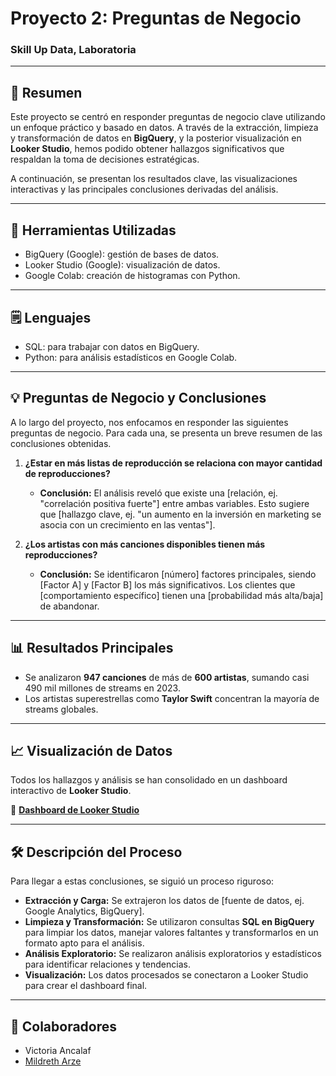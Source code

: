 # Proyecto 2: Preguntas de Negocio
### Skill Up Data, Laboratoria

---

## 🎯 Resumen

Este proyecto se centró en responder preguntas de negocio clave utilizando un enfoque práctico y basado en datos. A través de la extracción, limpieza y transformación de datos en **BigQuery**, y la posterior visualización en **Looker Studio**, hemos podido obtener hallazgos significativos que respaldan la toma de decisiones estratégicas.

A continuación, se presentan los resultados clave, las visualizaciones interactivas y las principales conclusiones derivadas del análisis.

---

## 🔧 Herramientas Utilizadas

* BigQuery (Google): gestión de bases de datos.
* Looker Studio (Google): visualización de datos.
* Google Colab:  creación de histogramas con Python.

---

## 🗒️ Lenguajes

* SQL: para trabajar con datos en BigQuery.
* Python: para análisis estadísticos en Google Colab.

---

## 💡 Preguntas de Negocio y Conclusiones

A lo largo del proyecto, nos enfocamos en responder las siguientes preguntas de negocio. Para cada una, se presenta un breve resumen de las conclusiones obtenidas.

1.  **¿Estar en más listas de reproducción se relaciona con mayor cantidad de reproducciones?**
    * **Conclusión:** El análisis reveló que existe una [relación, ej. "correlación positiva fuerte"] entre ambas variables. Esto sugiere que [hallazgo clave, ej. "un aumento en la inversión en marketing se asocia con un crecimiento en las ventas"].

2.  **¿Los artistas con más canciones disponibles tienen más reproducciones?**
    * **Conclusión:** Se identificaron [número] factores principales, siendo [Factor A] y [Factor B] los más significativos. Los clientes que [comportamiento específico] tienen una [probabilidad más alta/baja] de abandonar.

---

## 📊 Resultados Principales
* Se analizaron **947 canciones** de más de **600 artistas**, sumando casi 490 mil millones de streams en 2023.
* Los artistas superestrellas como **Taylor Swift** concentran la mayoría de streams globales.

---

## 📈 Visualización de Datos

Todos los hallazgos y análisis se han consolidado en un dashboard interactivo de **Looker Studio**.

🔗 **[Dashboard de Looker Studio](LINK_A_TU_DASHBOARD)**

---

## 🛠️ Descripción del Proceso

Para llegar a estas conclusiones, se siguió un proceso riguroso:

* **Extracción y Carga:** Se extrajeron los datos de [fuente de datos, ej. Google Analytics, BigQuery].
* **Limpieza y Transformación:** Se utilizaron consultas **SQL en BigQuery** para limpiar los datos, manejar valores faltantes y transformarlos en un formato apto para el análisis.
* **Análisis Exploratorio:** Se realizaron análisis exploratorios y estadísticos para identificar relaciones y tendencias.
* **Visualización:** Los datos procesados se conectaron a Looker Studio para crear el dashboard final.

---

## 🤝 Colaboradores

* Victoria Ancalaf
* [Mildreth Arze](https://github.com/mildretharze)


